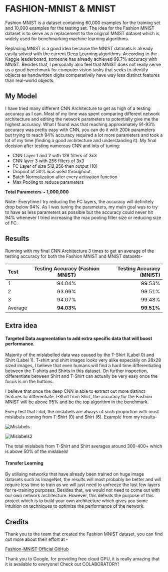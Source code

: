 # FASHION-MNIST & MNIST

Fashion MNIST is a dataset containing 60,000 examples for the training set and 10,000 examples for the testing set.
The idea for the Fashion MNIST dataset is to serve as a replacement to the original MNIST dataset which is widely used for benchmarking machine learning algorithms.

Replacing MNIST is a good idea because the MNIST datasets is already easily solved with the current Deep Learning algorithms. According to the Kaggle leaderboard, someone has already achieved 99.7% accuracy with MNIST.
Besides that, I personally also feel that MNIST does not really serve as a good benchmark for computer vision tasks that seeks to identify objects as handwritten digits comparatively have way less distinct features than real-world objects.

## My Model

I have tried many different CNN Architecture to get as high of a testing accuracy as I can. 
Most of my time was spent comparing different network architecture and editing the network parameters to potentially give me the highest accuracy.
What I found was that reaching approximately 91-93% accuracy was pretty easy with CNN, you can do it with 200k parameters but trying to reach 94% accuracy required a lot more parameters and took a lot of my time (finding a good architecture and understanding it). My final decision after testing numerous CNN and lots of tuning:

- CNN Layer 1 and 2 with 128 filters of 3x3
- CNN layer 3 with 256 filters of 3x3
- FC Layer of size 512,256 then output (10)
- Dropout of 50% was used throughout 
- Batch Normalization after every activation function
- Max Pooling to reduce parameters

**Total Parameters ~ 1,000,000**

Note- Everytime I try reducing the FC layers, the accuracy will definitely drop below 94%. As I was tuning the parameters, my main goal was to try to have as less parameters as possible
but the accuracy could never hit 94% whenever I tried increasing the max pooling filter size or reducing size of FC.

## Results

Running with my final CNN Architecture 3 times to get an average of the testing accuracy for both the Fashion MNIST and MNIST datasets-


| Test | Testing Accuracy (Fashion MNIST)  |  Testing Accuracy (MNIST)  |
| :---         |     :---:      |          ---: |
| 1 | 94.04%   | 99.53%    |
| 2    | 93.99%     | 99.51%     |
| 3    | 94.07%      | 99.48%     |
| Average   | **94.03%**       | **99.51%**     |

## Extra idea

#### Targeted Data augmentation to add extra specific data that will boost performance. 
  
  Majority of the mislabelled data was caused by the T-Shirt (Label 0) and Shirt (Label 1).
  T-shirt and shirt images looks very alike especially on 28x28 sized images, I believe that even humans will find a hard time        differentiating between the T-shirts and Shirts in this dataset.
  On further inspection, differentiate between Shirt and T-Shirt can actually be very easy once the focus is on the buttons.
  
  I believe that once the deep CNN is able to extract out more distinct features to differentiate T-Shirt from Shirt, the accuracy for the     Fashion MNIST will be above 95% and be the top algorithm in the benchmark.
  
  Every test that I did, the mislabels are always of such proportion with most mislabels coming from T-Shirt (0) and Shirt (6). Example from my results-
  
 ![Mislabels](https://user-images.githubusercontent.com/49274721/62420175-48f5d000-b6d1-11e9-9e10-8f7d9206b0d5.PNG)
 
 ![Mislabels2](https://user-images.githubusercontent.com/49274721/62420212-ee10a880-b6d1-11e9-857d-899a8f4ddac1.PNG)
 
 The total mislabels from T-Shirt and Shirt averages around 300-400+ which is above 50% of the mislabels! 
 
 
 #### Transfer Learning
 
By utilising networks that have already been trained on huge image datasets such as ImageNet, the results will most probably be better and will require less time to train as we will just need to unfreeze the last few layers for re-training purposes. Besides that, we would not need to come out with our own network architecture. However, this defeats the purpose of this project which is to build your own architecture which gives you some intuition on techniques to optimize the performance of the network.


 ## Credits
 
 Thank you to the team that created the Fashion MNIST dataset, you can find out more about their effort at -   
 
 [Fashion-MNIST Official GitHub](https://github.com/zalandoresearch/fashion-mnist)
 
 Thank you to Google, for providing free cloud GPU, it is really amazing that it is available to everyone! Check out COLABORATORY!
 
  
